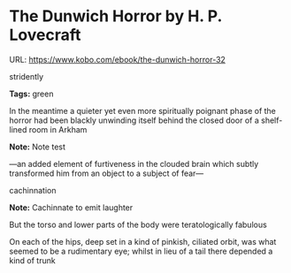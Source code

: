 # The Dunwich Horror by H. P. Lovecraft
URL: https://www.kobo.com/ebook/the-dunwich-horror-32

stridently

**Tags:** green


In the meantime a quieter yet even more spiritually poignant phase of
the horror had been blackly unwinding itself behind the closed door of
a shelf-lined room in Arkham

**Note:** Note test


—an added element of furtiveness in the clouded brain which
subtly transformed him from an object to a subject of fear—


cachinnation

**Note:** Cachinnate to emit laughter


But the
torso and lower parts of the body were teratologically fabulous


On each of the
hips, deep set in a kind of pinkish, ciliated orbit, was what seemed to
be a rudimentary eye; whilst in lieu of a tail there depended a kind of
trunk


